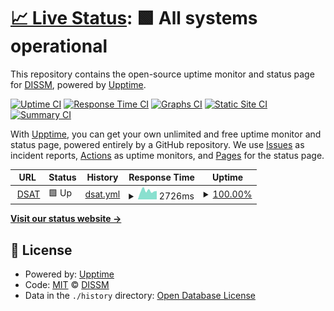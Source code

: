 # [📈 Live Status](https://dissm-inpe.github.io/dsat-upptime): <!--live status--> **🟩 All systems operational**

This repository contains the open-source uptime monitor and status page for [DISSM](http://satelite.cptec.inpe.br/), powered by [Upptime](https://github.com/upptime/upptime).

[![Uptime CI](https://github.com/dissm-inpe/dsat-upptime/workflows/Uptime%20CI/badge.svg)](https://github.com/dissm-inpe/dsat-upptime/actions?query=workflow%3A%22Uptime+CI%22)
[![Response Time CI](https://github.com/dissm-inpe/dsat-upptime/workflows/Response%20Time%20CI/badge.svg)](https://github.com/dissm-inpe/dsat-upptime/actions?query=workflow%3A%22Response+Time+CI%22)
[![Graphs CI](https://github.com/dissm-inpe/dsat-upptime/workflows/Graphs%20CI/badge.svg)](https://github.com/dissm-inpe/dsat-upptime/actions?query=workflow%3A%22Graphs+CI%22)
[![Static Site CI](https://github.com/dissm-inpe/dsat-upptime/workflows/Static%20Site%20CI/badge.svg)](https://github.com/dissm-inpe/dsat-upptime/actions?query=workflow%3A%22Static+Site+CI%22)
[![Summary CI](https://github.com/dissm-inpe/dsat-upptime/workflows/Summary%20CI/badge.svg)](https://github.com/dissm-inpe/dsat-upptime/actions?query=workflow%3A%22Summary+CI%22)

With [Upptime](https://upptime.js.org), you can get your own unlimited and free uptime monitor and status page, powered entirely by a GitHub repository. We use [Issues](https://github.com/dissm-inpe/dsat-upptime/issues) as incident reports, [Actions](https://github.com/dissm-inpe/dsat-upptime/actions) as uptime monitors, and [Pages](https://dissm-inpe.github.io/dsat-upptime) for the status page.

<!--start: status pages-->
<!-- This summary is generated by Upptime (https://github.com/upptime/upptime) -->
<!-- Do not edit this manually, your changes will be overwritten -->
<!-- prettier-ignore -->
| URL | Status | History | Response Time | Uptime |
| --- | ------ | ------- | ------------- | ------ |
| <img alt="" src="https://icons.duckduckgo.com/ip3/www.cptec.inpe.br.ico" height="13"> [DSAT](https://www.cptec.inpe.br/dsat) | 🟩 Up | [dsat.yml](https://github.com/dissm-inpe/dsat-upptime/commits/HEAD/history/dsat.yml) | <details><summary><img alt="Response time graph" src="./graphs/dsat/response-time-week.png" height="20"> 2726ms</summary><br><a href="https://dissm-inpe.github.io/dsat-upptime/history/dsat"><img alt="Response time 3523" src="https://img.shields.io/endpoint?url=https%3A%2F%2Fraw.githubusercontent.com%2Fdissm-inpe%2Fdsat-upptime%2FHEAD%2Fapi%2Fdsat%2Fresponse-time.json"></a><br><a href="https://dissm-inpe.github.io/dsat-upptime/history/dsat"><img alt="24-hour response time 2631" src="https://img.shields.io/endpoint?url=https%3A%2F%2Fraw.githubusercontent.com%2Fdissm-inpe%2Fdsat-upptime%2FHEAD%2Fapi%2Fdsat%2Fresponse-time-day.json"></a><br><a href="https://dissm-inpe.github.io/dsat-upptime/history/dsat"><img alt="7-day response time 2726" src="https://img.shields.io/endpoint?url=https%3A%2F%2Fraw.githubusercontent.com%2Fdissm-inpe%2Fdsat-upptime%2FHEAD%2Fapi%2Fdsat%2Fresponse-time-week.json"></a><br><a href="https://dissm-inpe.github.io/dsat-upptime/history/dsat"><img alt="30-day response time 2623" src="https://img.shields.io/endpoint?url=https%3A%2F%2Fraw.githubusercontent.com%2Fdissm-inpe%2Fdsat-upptime%2FHEAD%2Fapi%2Fdsat%2Fresponse-time-month.json"></a><br><a href="https://dissm-inpe.github.io/dsat-upptime/history/dsat"><img alt="1-year response time 3523" src="https://img.shields.io/endpoint?url=https%3A%2F%2Fraw.githubusercontent.com%2Fdissm-inpe%2Fdsat-upptime%2FHEAD%2Fapi%2Fdsat%2Fresponse-time-year.json"></a></details> | <details><summary><a href="https://dissm-inpe.github.io/dsat-upptime/history/dsat">100.00%</a></summary><a href="https://dissm-inpe.github.io/dsat-upptime/history/dsat"><img alt="All-time uptime 99.19%" src="https://img.shields.io/endpoint?url=https%3A%2F%2Fraw.githubusercontent.com%2Fdissm-inpe%2Fdsat-upptime%2FHEAD%2Fapi%2Fdsat%2Fuptime.json"></a><br><a href="https://dissm-inpe.github.io/dsat-upptime/history/dsat"><img alt="24-hour uptime 100.00%" src="https://img.shields.io/endpoint?url=https%3A%2F%2Fraw.githubusercontent.com%2Fdissm-inpe%2Fdsat-upptime%2FHEAD%2Fapi%2Fdsat%2Fuptime-day.json"></a><br><a href="https://dissm-inpe.github.io/dsat-upptime/history/dsat"><img alt="7-day uptime 100.00%" src="https://img.shields.io/endpoint?url=https%3A%2F%2Fraw.githubusercontent.com%2Fdissm-inpe%2Fdsat-upptime%2FHEAD%2Fapi%2Fdsat%2Fuptime-week.json"></a><br><a href="https://dissm-inpe.github.io/dsat-upptime/history/dsat"><img alt="30-day uptime 100.00%" src="https://img.shields.io/endpoint?url=https%3A%2F%2Fraw.githubusercontent.com%2Fdissm-inpe%2Fdsat-upptime%2FHEAD%2Fapi%2Fdsat%2Fuptime-month.json"></a><br><a href="https://dissm-inpe.github.io/dsat-upptime/history/dsat"><img alt="1-year uptime 99.19%" src="https://img.shields.io/endpoint?url=https%3A%2F%2Fraw.githubusercontent.com%2Fdissm-inpe%2Fdsat-upptime%2FHEAD%2Fapi%2Fdsat%2Fuptime-year.json"></a></details>

<!--end: status pages-->

[**Visit our status website →**](https://dissm-inpe.github.io/dsat-upptime)

## 📄 License

- Powered by: [Upptime](https://github.com/upptime/upptime)
- Code: [MIT](./LICENSE) © [DISSM](http://satelite.cptec.inpe.br/)
- Data in the `./history` directory: [Open Database License](https://opendatacommons.org/licenses/odbl/1-0/)
